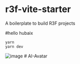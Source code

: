 # r3f-vite-starter
A boilerplate to build R3F projects

#hello hubaix

```
yarn
yarn dev
```


![image](https://user-images.githubusercontent.com/6551176/221732091-23ee52cb-4150-42fa-b998-43628d7a6b0d.png)
#   A I - A v a t a r  
 